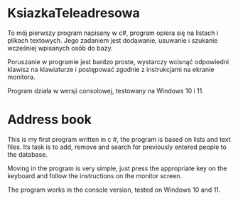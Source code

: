 # KsiazkaTeleadresowa
To mój pierwszy program napisany w c#, program opiera się na listach i plikach textowych. 
Jego zadaniem jest dodawanie, usuwanie i szukanie wcześniej wpisanych osób do bazy.

Poruszanie w programie jest bardzo proste, wystarczy wcisnąć odpowiedni klawisz na klawiaturze
i postępować zgodnie z instrukcjami na ekranie monitora.

Program działa w wersji consolowej, testowany na Windows 10 i 11.


# Address book
This is my first program written in c #, the program is based on lists and text files.
Its task is to add, remove and search for previously entered people to the database.

Moving in the program is very simple, just press the appropriate key on the keyboard
and follow the instructions on the monitor screen.

The program works in the console version, tested on Windows 10 and 11.
